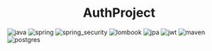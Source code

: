 [Java__badge]:https://img.shields.io/badge/Java-ED8B00?style=for-the-badge&logo=java&logoColor=white
[Spring__badge]:https://img.shields.io/badge/Spring-6DB33F?style=for-the-badge&logo=spring&logoColor=white
[Spring_Security__badge]:https://img.shields.io/badge/Spring_Security-6DB33F?style=for-the-badge&logo=spring-security&logoColor=white
[Maven__badge]:https://img.shields.io/badge/Maven-C71A36?style=for-the-badge&logo=apache-maven&logoColor=white
[PostgreSQL__badge]:https://img.shields.io/badge/PostgreSQL-4169E1?style=for-the-badge&logo=postgresql&logoColor=white
[Lombok__badge]:https://img.shields.io/badge/Lombok-6DB33F?style=for-the-badge&logo=lombok&logoColor=white
[JPA__badge]:https://img.shields.io/badge/JPA-007396?style=for-the-badge&logo=java&logoColor=white
[JWT__badge]:https://img.shields.io/badge/JWT-000000?style=for-the-badge&logo=json-web-tokens&logoColor=white




<h1 align="center">AuthProject</h1>


![java][Java__badge]
![spring][Spring__badge]
![spring_security][Spring_Security__badge]
![lombook][Lombok__badge]
![jpa][JPA__badge]
![jwt][JWT__badge]
![maven][Maven__badge]
![postgres][PostgreSQL__badge]



